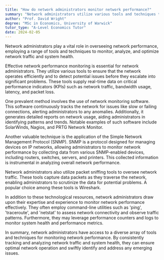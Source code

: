 ```yaml
---
title: "How do network administrators monitor network performance?"
summary: "Network administrators utilize various tools and techniques to monitor and analyze network performance, traffic, and system health, ensuring optimal functionality and addressing potential issues effectively."
author: "Prof. David Wright"
degree: "MSc in Economics, University of Warwick"
tutor_type: "A-Level Economics Tutor"
date: 2024-02-05
---
```


Network administrators play a vital role in overseeing network performance, employing a range of tools and techniques to monitor, analyze, and optimize network traffic and system health.

Effective network performance monitoring is essential for network administrators. They utilize various tools to ensure that the network operates efficiently and to detect potential issues before they escalate into significant problems. These tools supply real-time data on critical performance indicators (KPIs) such as network traffic, bandwidth usage, latency, and packet loss.

One prevalent method involves the use of network monitoring software. This software continuously tracks the network for issues like slow or failing connections, alerting administrators to any anomalies. Additionally, it generates detailed reports on network usage, aiding administrators in identifying patterns and trends. Notable examples of such software include SolarWinds, Nagios, and PRTG Network Monitor.

Another valuable technique is the application of the Simple Network Management Protocol (SNMP). SNMP is a protocol designed for managing devices on IP networks, allowing administrators to monitor network performance by collecting data from various SNMP-enabled devices, including routers, switches, servers, and printers. This collected information is instrumental in analyzing overall network performance.

Network administrators also utilize packet sniffing tools to oversee network traffic. These tools capture data packets as they traverse the network, enabling administrators to scrutinize the data for potential problems. A popular choice among these tools is Wireshark.

In addition to these technological resources, network administrators draw upon their expertise and experience to monitor network performance effectively. They often employ command-line utilities such as 'ping', 'traceroute', and 'netstat' to assess network connectivity and observe traffic patterns. Furthermore, they may leverage performance counters and logs to monitor system health and performance metrics.

In summary, network administrators have access to a diverse array of tools and techniques for monitoring network performance. By consistently tracking and analyzing network traffic and system health, they can ensure optimal network operation and swiftly identify and address any emerging issues.
    